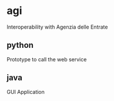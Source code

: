 # agi
Interoperability with Agenzia delle Entrate


## python
Prototype to call the web service

## java 
GUI Application